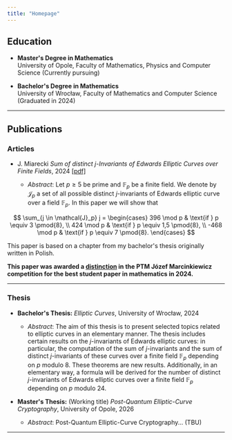 ```yaml
---
title: "Homepage"
---
```

## Education

- **Master's Degree in Mathematics**  
  University of Opole, Faculty of Mathematics, Physics and Computer Science (Currently pursuing)

- **Bachelor's Degree in Mathematics**  
  University of Wrocław, Faculty of Mathematics and Computer Science (Graduated in 2024)  

---

## Publications

### Articles

- J. Miarecki *Sum of distinct j-Invariants of Edwards Elliptic Curves over Finite Fields*, 2024 [[pdf]](https://github.com/miarecki/miarecki.github.io/blob/main/papers/Sum_of_distinct_j_Invariants_of_Edwards_Elliptic_Curves_over_Finite_Fields.pdf)

  - *Abstract*: Let $p \ge 5$ be prime and $\mathbb{F}_p$ be a finite field. We denote by $\mathcal{J}_p$ a set of all possible distinct $j$-invariants of Edwards elliptic curve over a field $\mathbb{F}_p$. In this paper we will show that

$$
\sum_{j \in \mathcal{J}_p} j =
\begin{cases}
396 \mod p & \text{if } p \equiv 3 \pmod{8}, \\
424 \mod p & \text{if } p \equiv 1,5 \pmod{8}, \\
-468 \mod p & \text{if } p \equiv 7 \pmod{8}.
\end{cases}
$$

This paper is based on a chapter from my bachelor's thesis originally written in Polish.

**This paper was awarded a [distinction](https://www.ptm.org.pl/kategorie/konkursy/konkursy-studenckie/konkurs-prac-studenckich-z-matematyki-im-jozefa-marcinkiewicz) in the PTM Józef Marcinkiewicz competition for the best student paper in mathematics in 2024.**

---

### Thesis

- **Bachelor's Thesis:** *Elliptic Curves*, University of Wrocław, 2024

  - *Abstract*: The aim of this thesis is to present selected topics related to elliptic curves in an elementary manner. The thesis includes certain results on the $j$-invariants of Edwards elliptic curves: in particular, the computation of the sum of $j$-invariants and the sum of distinct $j$-invariants of these curves over a finite field $\mathbb{F}_p$  depending on $p$ modulo $8$. These theorems are new results. Additionally, in an elementary way, a formula will be derived for the number of distinct $j$-invariants of Edwards elliptic curves over a finite field $\mathbb{F}_p$ depending on $p$ modulo $24$.

- **Master's Thesis:** (Working title) *Post-Quantum Elliptic-Curve Cryptography*, University of Opole, 2026

  - *Abstract*: Post-Quantum Elliptic-Curve Cryptography... (TBU)
  
---

<!-- MathJax Configuration and Script -->
<script>
  MathJax = {
    tex: {
      inlineMath: [['$', '$'], ['\\(', '\\)']],
      displayMath: [['$$', '$$'], ['\\[', '\\]']]
    },
    svg: {
      fontCache: 'global'
    }
  };
</script>
<script type="text/javascript" id="MathJax-script" async
  src="https://cdn.jsdelivr.net/npm/mathjax@3/es5/tex-svg.js">
</script>
